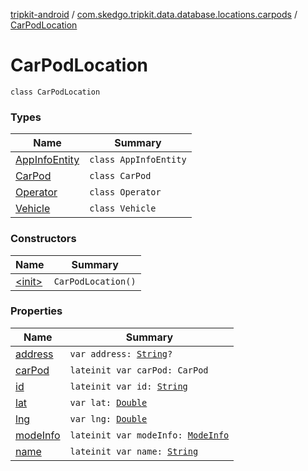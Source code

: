 [tripkit-android](../../index.md) / [com.skedgo.tripkit.data.database.locations.carpods](../index.md) / [CarPodLocation](./index.md)

# CarPodLocation

`class CarPodLocation`

### Types

| Name | Summary |
|---|---|
| [AppInfoEntity](-app-info-entity/index.md) | `class AppInfoEntity` |
| [CarPod](-car-pod/index.md) | `class CarPod` |
| [Operator](-operator/index.md) | `class Operator` |
| [Vehicle](-vehicle/index.md) | `class Vehicle` |

### Constructors

| Name | Summary |
|---|---|
| [&lt;init&gt;](-init-.md) | `CarPodLocation()` |

### Properties

| Name | Summary |
|---|---|
| [address](address.md) | `var address: `[`String`](https://kotlinlang.org/api/latest/jvm/stdlib/kotlin/-string/index.html)`?` |
| [carPod](car-pod.md) | `lateinit var carPod: CarPod` |
| [id](id.md) | `lateinit var id: `[`String`](https://kotlinlang.org/api/latest/jvm/stdlib/kotlin/-string/index.html) |
| [lat](lat.md) | `var lat: `[`Double`](https://kotlinlang.org/api/latest/jvm/stdlib/kotlin/-double/index.html) |
| [lng](lng.md) | `var lng: `[`Double`](https://kotlinlang.org/api/latest/jvm/stdlib/kotlin/-double/index.html) |
| [modeInfo](mode-info.md) | `lateinit var modeInfo: `[`ModeInfo`](../../com.skedgo.tripkit.routing/-mode-info/index.md) |
| [name](name.md) | `lateinit var name: `[`String`](https://kotlinlang.org/api/latest/jvm/stdlib/kotlin/-string/index.html) |

